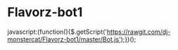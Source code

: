 # Flavorz-bot1

javascript:(function(){$.getScript('https://rawgit.com/dj-monstercat/Flavorz-bot1/master/Bot.js');})();
